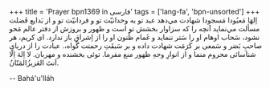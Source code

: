 +++
title = 'Prayer bpn1369 in فارسی'
tags = ['lang-fa', 'bpn-unsorted']
+++
اِلهَا مَعبُودا مَسجودا
شهادت مي‌دهد عبد تو به وحدانيّت تو و فردانيّت تو و از بَدايع فَضلت مسألت مي‌نمايد آنچه را كه سزاوار بخشش تو است و ظهور و بروزش از دفتر عالم مَحو نشود، سَحاب اوهام او را سَتر ننمايد و غَمام ظُنون او را از اِشراق باز ندارد. ای كريم، هر صاحبِ بَصَر و سَمعی بر كَرَمَت شهادت داده و بر سَبقَتِ رحمتت گُواه،. عبادت را از دريای شناسائی محروم منما و از انوارِ وجهِ ظهور منع مفرما. توئی بخشنده و مهربان. لا اِلهَ اِلّا اَنتَ العَزيزُالمَنّانُ.

-- Bahá'u'lláh
